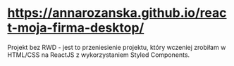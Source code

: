 # https://annarozanska.github.io/react-moja-firma-desktop/

Projekt bez RWD - jest to przeniesienie projektu, który wczeniej zrobiłam w HTML/CSS na ReactJS z wykorzystaniem Styled Components.
